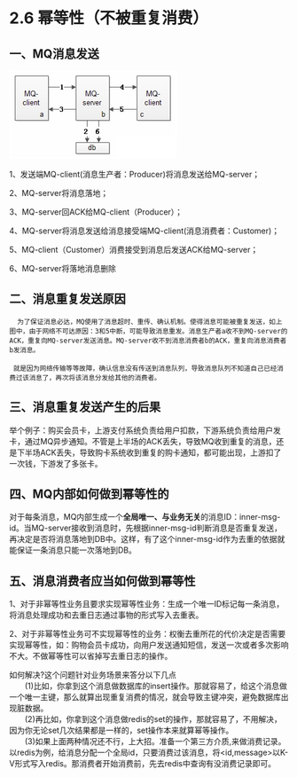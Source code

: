 # 2.6 幂等性（不被重复消费）

## 一、MQ消息发送

![](../../.gitbook/assets/image%20%28363%29.png)

1、发送端MQ-client\(消息生产者：Producer\)将消息发送给MQ-server；

2、MQ-server将消息落地；

3、MQ-server回ACK给MQ-client（Producer）；

4、MQ-server将消息发送给消息接受端MQ-client\(消息消费者：Customer\)；

5、MQ-client（Customer）消费接受到消息后发送ACK给MQ-server；

6、MQ-server将落地消息删除

## 二、消息重复发送原因

      为了保证消息必达，MQ使用了消息超时、重传、确认机制。使得消息可能被重复发送，如上图中，由于网络不可达原因：3和5中断，可能导致消息重发。消息生产者a收不到MQ-server的ACK，重复向MQ-server发送消息。MQ-server收不到消息消费者b的ACK，重复向消息消费者b发消息。

     就是因为网络传输等等故障，确认信息没有传送到消息队列，导致消息队列不知道自己已经消费过该消息了，再次将该消息分发给其他的消费者。

## 三、消息重复发送产生的后果

举个例子：购买会员卡，上游支付系统负责给用户扣款，下游系统负责给用户发卡，通过MQ异步通知。不管是上半场的ACK丢失，导致MQ收到重复的消息，还是下半场ACK丢失，导致购卡系统收到重复的购卡通知，都可能出现，上游扣了一次钱，下游发了多张卡。

## 四、MQ内部如何做到幂等性的

对于每条消息，MQ内部生成一个**全局唯一、与业务无关**的消息ID：inner-msg-id。当MQ-server接收到消息时，先根据inner-msg-id判断消息是否重复发送，再决定是否将消息落地到DB中。这样，有了这个inner-msg-id作为去重的依据就能保证一条消息只能一次落地到DB。

## 五、消息消费者应当如何做到幂等性

1、对于非幂等性业务且要求实现幂等性业务：生成一个唯一ID标记每一条消息，将消息处理成功和去重日志通过事物的形式写入去重表。

2、对于非幂等性业务可不实现幂等性的业务：权衡去重所花的代价决定是否需要实现幂等性，如：购物会员卡成功，向用户发送通知短信，发送一次或者多次影响不大。不做幂等性可以省掉写去重日志的操作。

 如何解决?这个问题针对业务场景来答分以下几点  
  \(1\)比如，你拿到这个消息做数据库的insert操作。那就容易了，给这个消息做一个唯一主键，那么就算出现重复消费的情况，就会导致主键冲突，避免数据库出现脏数据。  
  \(2\)再比如，你拿到这个消息做redis的set的操作，那就容易了，不用解决，因为你无论set几次结果都是一样的，set操作本来就算幂等操作。  
  \(3\)如果上面两种情况还不行，上大招。准备一个第三方介质,来做消费记录。以redis为例，给消息分配一个全局id，只要消费过该消息，将&lt;id,message&gt;以K-V形式写入redis。那消费者开始消费前，先去redis中查询有没消费记录即可。

